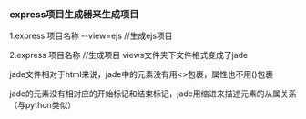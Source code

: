 ### express项目生成器来生成项目

1.express 项目名称 --view=ejs  //生成ejs项目

2.express 项目名称   //生成项目 views文件夹下文件格式变成了jade

jade文件相对于html来说，jade中的元素没有用<>包裹，属性也不用()包裹

jade的元素没有相对应的开始标记和结束标记，jade用缩进来描述元素的从属关系（与python类似）

